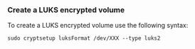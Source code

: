 ### Create a LUKS encrypted volume

To create a LUKS encrypted volume use the following syntax:

```
sudo cryptsetup luksFormat /dev/XXX --type luks2
```